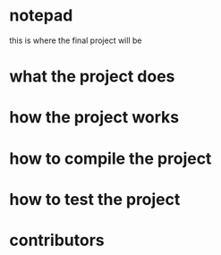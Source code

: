 # notepad
this is where the final project will be

# what the project does

# how the project works

# how to compile the project

# how to test the project

# contributors